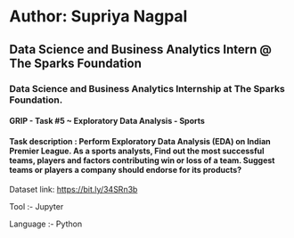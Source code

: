 # Author: Supriya Nagpal 
## Data Science and Business Analytics Intern @ The Sparks Foundation
### Data Science and Business Analytics Internship at The Sparks Foundation.

#### GRIP - Task #5 ~ Exploratory Data Analysis - Sports 

#### Task description : Perform Exploratory Data Analysis (EDA) on Indian Premier League. As a sports analysts, Find out the most successful teams, players and factors contributing win or loss of a team. Suggest teams or players a company should endorse for its products?

Dataset link: https://bit.ly/34SRn3b

Tool :- Jupyter

Language :- Python
